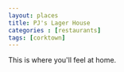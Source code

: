 ```yaml
---
layout: places
title: PJ's Lager House
categories : [restaurants]
tags: [corktown]
---
```



This is where you'll feel at home.